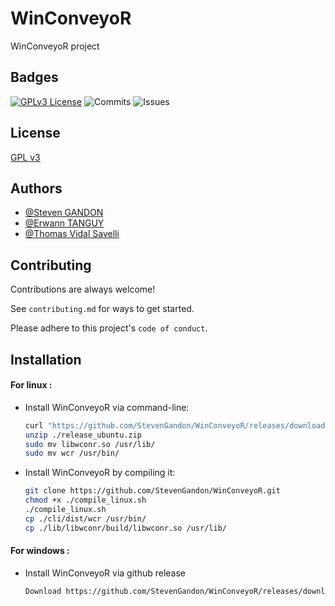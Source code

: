 
# WinConveyoR

WinConveyoR project
## Badges

[![GPLv3 License](https://img.shields.io/badge/License-GPL%20v3-yellow.svg)](https://github.com/StevenGandon/WinConveyoR/blob/main/LICENSE/)
![Commits](https://img.shields.io/github/commit-activity/t/StevenGandon/WinConveyoR)
![Issues](https://img.shields.io/github/issues/StevenGandon/WinConveyoR)


## License

[GPL v3](https://github.com/StevenGandon/WinConveyoR/blob/main/LICENSE)


## Authors

- [@Steven GANDON](https://www.github.com/StevenGandon)
- [@Erwann TANGUY](https://www.github.com/Erwann9875)
- [@Thomas Vidal Savelli](https://www.github.com/thomasvsl)


## Contributing

Contributions are always welcome!

See `contributing.md` for ways to get started.

Please adhere to this project's `code of conduct`.


## Installation

#### For linux :
- Install WinConveyoR via command-line:

  ```bash
  curl "https://github.com/StevenGandon/WinConveyoR/releases/download/main/release_ubuntu.zip" -o "release_ubuntu.zip"
  unzip ./release_ubuntu.zip
  sudo mv libwconr.so /usr/lib/
  sudo mv wcr /usr/bin/
  ```

- Install WinConveyoR by compiling it:

  ```bash
  git clone https://github.com/StevenGandon/WinConveyoR.git
  chmod +x ./compile_linux.sh
  ./compile_linux.sh
  cp ./cli/dist/wcr /usr/bin/
  cp ./lib/libwconr/build/libwconr.so /usr/lib/
  ```

#### For windows :
- Install WinConveyoR via github release

  ```bash
  Download https://github.com/StevenGandon/WinConveyoR/releases/download/main/release_windows.zip
  ```